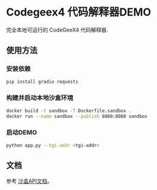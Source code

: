 # Codegeex4 代码解释器DEMO

完全本地可运行的 CodeGeeX4 代码解释器.

## 使用方法

### 安装依赖

```python
pip install gradio requests
```

### 构建并启动本地沙盒环境

```bash
docker build -t sandbox -f Dockerfile.sandbox .
docker run --name sandbox --publish 8080:8080 sandbox
```

### 启动DEMO

```bash
python app.py --tgi-addr <tgi-addr>
```

## 文档

参考 [沙盒API文档](./SANDBOX.md)。
